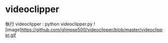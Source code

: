 # videoclipper
執行 videoclipper : python videoclipper.py
![image]https://github.com/glimpse500/videoclipper/blob/master/videoclipper.gif
